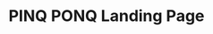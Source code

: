 ---
title: "PINQ PONQ Landing Page"
order: 4
description: "Fake product landing page I realised for the 'Responsive Web Design' certification on freeCodeCamp"
featuredImage: ../images/fcc-product-landing-page.jpg
url: "https://codepen.io/anhek/full/wvwYovo"
tags: ["webdesign", "html", "scss"]
---